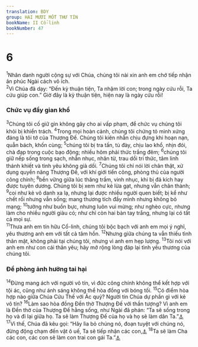 ```yaml
---
translation: BDY
group: HAI MƯƠI MỐT THƯ TÍN
bookName: II Cổ-linh 
bookNumber: 47
---
```


<div class="title"><h1>6</h1></div>
<span class="verse 2co_6_1"><sup>1</sup>Nhân danh người cộng sự với Chúa, chúng tôi nài xin anh em chớ tiếp nhận ân phúc Ngài cách vô ích.<br/></span>
<span class="verse 2co_6_2"><sup>2</sup>Vì Chúa đã dạy: “Đến kỳ thuận tiện, Ta nhậm lời con; trong ngày cứu rỗi, Ta cứu giúp con.” Giờ đây là kỳ thuận tiện, hiện nay là ngày cứu rỗi!</span>
<div class="title"><h3>Chức vụ đầy gian khổ</h3></div>
<span class="verse 2co_6_3"><sup>3</sup>Chúng tôi cố giữ gìn không gây cho ai vấp phạm, để chức vụ chúng tôi khỏi bị khiển trách. </span>
<span class="verse 2co_6_4"><sup>4</sup>Trong mọi hoàn cảnh, chúng tôi chứng tỏ mình xứng đáng là tôi tớ của Thượng Đế. Chúng tôi kiên nhẫn chịu đựng khi hoạn nạn, quẫn bách, khốn cùng; </span>
<span class="verse 2co_6_5"><sup>5</sup>chúng tôi bị tra tấn, tù đày, chịu lao khổ, nhịn đói, chà đạp trong cuộc bạo động; nhiều hôm phải thức trắng đêm; </span>
<span class="verse 2co_6_6"><sup>6</sup>chúng tôi giữ nếp sống trong sạch, nhẫn nhục, nhân từ, trau dồi tri thức, tâm linh thánh khiết và tình yêu không giả dối. </span>
<span class="verse 2co_6_7"><sup>7</sup>Chúng tôi chỉ nói lời chân thật, xử dụng quyền năng Thượng Đế, với khí giới tiến công, phòng thủ của người công chính; </span>
<span class="verse 2co_6_8"><sup>8</sup>bền vững giữa lúc thăng trầm, vinh nhục, khi bị đả kích hay được tuyên dương. Chúng tôi bị xem như kẻ lừa gạt, nhưng vẫn chân thành; </span>
<span class="verse 2co_6_9"><sup>9</sup>coi như kẻ vô danh xa lạ, nhưng lại được nhiều người quen biết; bị kể như chết rồi nhưng vẫn sống; mang thương tích đầy mình nhưng không bỏ mạng; </span>
<span class="verse 2co_6_10"><sup>10</sup>tưởng như buồn bực, nhưng luôn vui mừng; như nghèo cực, nhưng làm cho nhiều người giàu có; như chỉ còn hai bàn tay trắng, nhưng lại có tất cả mọi sự.<br/></span>
<span class="verse 2co_6_11"><sup>11</sup>Thưa anh em tín hữu Cổ-linh, chúng tôi bộc bạch với anh em mọi ý nghĩ, yêu thương anh em với tất cả tâm hồn. </span>
<span class="verse 2co_6_12"><sup>12</sup>Nhưng giữa chúng ta vẫn thiếu tình thân mật, không phải tại chúng tôi, nhưng vì anh em hẹp lượng. </span>
<span class="verse 2co_6_13"><sup>13</sup>Tôi nói với anh em như con cái thân yêu; hãy mở rộng lòng đáp lại tình yêu thương của chúng tôi.</span>
<div class="title"><h3>Đề phòng ảnh hưởng tai hại</h3></div>
<span class="verse 2co_6_14"><sup>14</sup>Đừng mang ách với người vô tín, vì đức công chính không thể kết hợp với tội ác, cũng như ánh sáng không thể hòa đồng với bóng tối. </span>
<span class="verse 2co_6_15"><sup>15</sup>Có điểm hòa hợp nào giữa Chúa Cứu Thế với Ác quỷ? Người tin Chúa dự phần gì với kẻ vô tín? </span>
<span class="verse 2co_6_16"><sup>16</sup>Làm sao hòa đồng Đền thờ Thượng Đế với thần tượng? Vì anh em là Đền thờ của Thượng Đế hằng sống, như Ngài đã phán: “Ta sẽ sống trong họ và đi lại giữa họ. Ta sẽ làm Thượng Đế của họ và họ sẽ làm dân Ta.”<a href="#" data-toggle="tooltip" data-placement="bottom" title="Lê 26:12; Giê 32:38; Êxê 37:27">⚓</a> </span>
<span class="verse 2co_6_17"><sup>17</sup>Vì thế, Chúa đã kêu gọi: “Hãy lìa bỏ chúng nó, đoạn tuyệt với chúng nó, đừng động chạm đến vật ô uế, Ta sẽ tiếp nhận các con,<a href="#" data-toggle="tooltip" data-placement="bottom" title="Ê-sa 52: 1 1; Êxê 20:34,41">⚓</a> </span>
<span class="verse 2co_6_18"><sup>18</sup>Ta sẽ làm Cha các con, các con sẽ làm con trai con gái Ta.”<a href="#" data-toggle="tooltip" data-placement="bottom" title="II Sa 7:14, 7:8">⚓</a></span>
